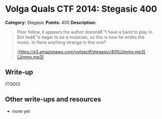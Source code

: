 # Volga Quals CTF 2014: Stegasic 400

**Category:** Stegasic
**Points:** 400
**Description:**

> Poor fellow, it appears the author doesnâ€™t have a band to play in. But heâ€™s eager to be a musician, so this is how he writes the music. Is there anything strange in this one?
>
> [https://s3.amazonaws.com/volgactf/stegasic/400/Jimmy.mp3](Jimmy.mp3)

## Write-up

(TODO)

## Other write-ups and resources

* none yet
